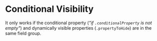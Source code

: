 # Conditional Visibility

It only works if the conditional property (*"if `.conditionalProperty` is not empty"*) and dynamically visible properties (`.propertyToHide`) are in the same field group.
